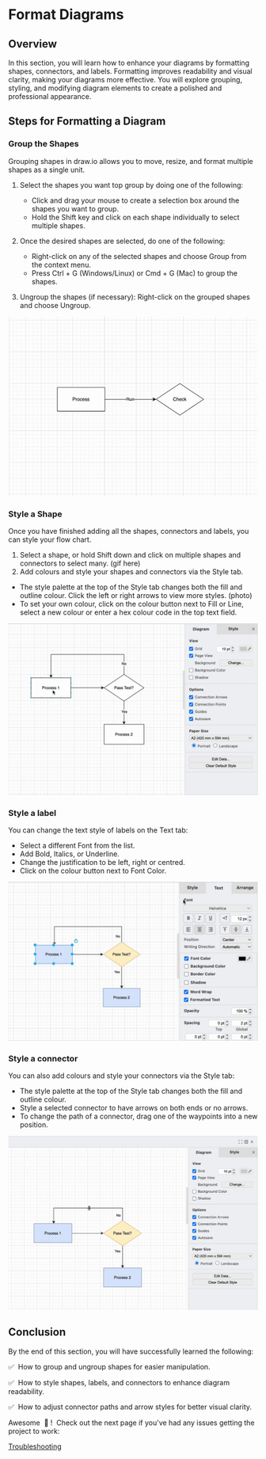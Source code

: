# Format Diagrams

## Overview

In this section, you will learn how to enhance your diagrams by formatting shapes, connectors, and labels. Formatting improves readability and visual clarity, making your diagrams more effective. You will explore grouping, styling, and modifying diagram elements to create a polished and professional appearance.

## Steps for Formatting a Diagram

### Group the Shapes

Grouping shapes in draw.io allows you to move, resize, and format multiple shapes as a single unit.

1. Select the shapes you want top group by doing one of the following:

    - Click and drag your mouse to create a selection box around the shapes you want to group.
    - Hold the Shift key and click on each shape individually to select multiple shapes.

2. Once the desired shapes are selected, do one of the following:

    - Right-click on any of the selected shapes and choose Group from the context menu.
    - Press Ctrl + G (Windows/Linux) or Cmd + G (Mac) to group the shapes.

3. Ungroup the shapes (if necessary): Right-click on the grouped shapes and choose Ungroup.

![Group shapes](assets/format-diagrams/group-shapes.gif "How to group shapes together")

### Style a Shape

Once you have finished adding all the shapes, connectors and labels, you can style your flow chart.

1. Select a shape, or hold Shift down and click on multiple shapes and connectors to select many.
(gif here)
2. Add colours and style your shapes and connectors via the Style tab.
- The style palette at the top of the Style tab changes both the fill and outline colour. Click the left or right arrows to view more styles.
(photo)
- To set your own colour, click on the colour button next to Fill or Line, select a new colour or enter a hex colour code in the top text field.

![Style shapes](assets/format-diagrams/style-shapes.gif "How to style shapes")

### Style a label

You can change the text style of labels on the Text tab:

- Select a different Font from the list.
- Add Bold, Italics, or Underline.
- Change the justification to be left, right or centred.
- Click on the colour button next to Font Color.

![Style labels](assets/format-diagrams/style-text.gif "How to style labels")

### Style a connector

You can also add colours and style your connectors via the Style tab:

- The style palette at the top of the Style tab changes both the fill and outline colour. 
- Style a selected connector to have arrows on both ends or no arrows.
- To change the path of a connector, drag one of the waypoints into a new position.

![Style connectors](assets/format-diagrams/change-path.gif "How to style connectors")

## Conclusion

By the end of this section, you will have successfully learned the following:

:white_check_mark:&nbsp; How to group and ungroup shapes for easier manipulation.

:white_check_mark:&nbsp; How to style shapes, labels, and connectors to enhance diagram readability.

:white_check_mark:&nbsp; How to adjust connector paths and arrow styles for better visual clarity.

Awesome &nbsp;:tada:&nbsp;!&nbsp; Check out the next page if you've had any issues getting the project to work:

[Troubleshooting](troubleshooting.md)
